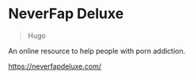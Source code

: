# NeverFap Deluxe

> Hugo

An online resource to help people with porn addiction.

https://neverfapdeluxe.com/
